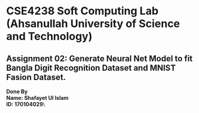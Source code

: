 # CSE4238 Soft Computing Lab (Ahsanullah University of Science and Technology)

## Assignment 02: Generate Neural Net Model to fit Bangla Digit Recognition Dataset and MNIST Fasion Dataset.

**Done By**\
**Name: Shafayet Ul Islam**\
**ID: 170104029**\
